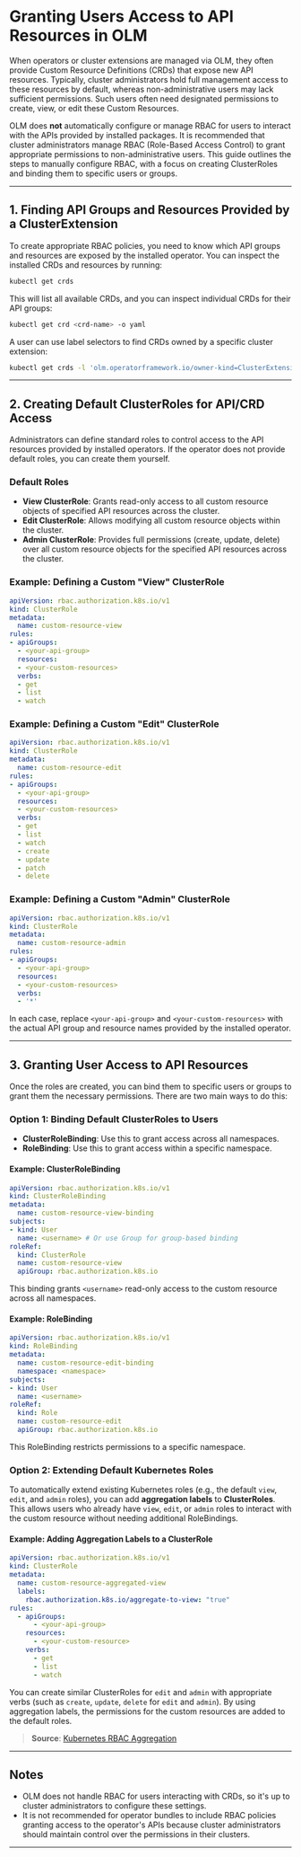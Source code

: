 
# Granting Users Access to API Resources in OLM

When operators or cluster extensions are managed via OLM, they often provide Custom Resource Definitions (CRDs) that expose new API resources. Typically, cluster administrators hold full management access to these resources by default, whereas non-administrative users may lack sufficient permissions. Such users often need designated permissions to create, view, or edit these Custom Resources.

OLM does **not** automatically configure or manage RBAC for users to interact with the APIs provided by installed packages. It is recommended that cluster administrators manage RBAC (Role-Based Access Control) to grant appropriate permissions to non-administrative users. This guide outlines the steps to manually configure RBAC, with a focus on creating ClusterRoles and binding them to specific users or groups.

---

## 1. Finding API Groups and Resources Provided by a ClusterExtension

To create appropriate RBAC policies, you need to know which API groups and resources are exposed by the installed operator. You can inspect the installed CRDs and resources by running:

```bash
kubectl get crds
```

This will list all available CRDs, and you can inspect individual CRDs for their API groups:

```bash
kubectl get crd <crd-name> -o yaml
```

A user can use label selectors to find CRDs owned by a specific cluster extension:

```bash
kubectl get crds -l 'olm.operatorframework.io/owner-kind=ClusterExtension,olm.operatorframework.io/owner-name=<clusterExtensionName>'
```

---

## 2. Creating Default ClusterRoles for API/CRD Access

Administrators can define standard roles to control access to the API resources provided by installed operators. If the operator does not provide default roles, you can create them yourself.

### Default Roles

- **View ClusterRole**: Grants read-only access to all custom resource objects of specified API resources across the cluster.
- **Edit ClusterRole**: Allows modifying all custom resource objects within the cluster.
- **Admin ClusterRole**: Provides full permissions (create, update, delete) over all custom resource objects for the specified API resources across the cluster.

### Example: Defining a Custom "View" ClusterRole

```yaml
apiVersion: rbac.authorization.k8s.io/v1
kind: ClusterRole
metadata:
  name: custom-resource-view
rules:
- apiGroups:
  - <your-api-group>
  resources:
  - <your-custom-resources>
  verbs:
  - get
  - list
  - watch
```

### Example: Defining a Custom "Edit" ClusterRole

```yaml
apiVersion: rbac.authorization.k8s.io/v1
kind: ClusterRole
metadata:
  name: custom-resource-edit
rules:
- apiGroups:
  - <your-api-group>
  resources:
  - <your-custom-resources>
  verbs:
  - get
  - list
  - watch
  - create
  - update
  - patch
  - delete 
```

### Example: Defining a Custom "Admin" ClusterRole

```yaml
apiVersion: rbac.authorization.k8s.io/v1
kind: ClusterRole
metadata:
  name: custom-resource-admin
rules:
- apiGroups:
  - <your-api-group>
  resources:
  - <your-custom-resources>
  verbs:
  - '*'
```

In each case, replace `<your-api-group>` and `<your-custom-resources>` with the actual API group and resource names provided by the installed operator.

---

## 3. Granting User Access to API Resources

Once the roles are created, you can bind them to specific users or groups to grant them the necessary permissions. There are two main ways to do this:

### Option 1: Binding Default ClusterRoles to Users

- **ClusterRoleBinding**: Use this to grant access across all namespaces.
- **RoleBinding**: Use this to grant access within a specific namespace.

#### Example: ClusterRoleBinding

```yaml
apiVersion: rbac.authorization.k8s.io/v1
kind: ClusterRoleBinding
metadata:
  name: custom-resource-view-binding
subjects:
- kind: User
  name: <username> # Or use Group for group-based binding
roleRef:
  kind: ClusterRole
  name: custom-resource-view
  apiGroup: rbac.authorization.k8s.io
```

This binding grants `<username>` read-only access to the custom resource across all namespaces.

#### Example: RoleBinding

```yaml
apiVersion: rbac.authorization.k8s.io/v1
kind: RoleBinding
metadata:
  name: custom-resource-edit-binding
  namespace: <namespace>
subjects:
- kind: User
  name: <username>
roleRef:
  kind: Role
  name: custom-resource-edit
  apiGroup: rbac.authorization.k8s.io
```

This RoleBinding restricts permissions to a specific namespace.

### Option 2: Extending Default Kubernetes Roles

To automatically extend existing Kubernetes roles (e.g., the default `view`, `edit`, and `admin` roles), you can add **aggregation labels** to **ClusterRoles**. This allows users who already have `view`, `edit`, or `admin` roles to interact with the custom resource without needing additional RoleBindings.

#### Example: Adding Aggregation Labels to a ClusterRole

```yaml
apiVersion: rbac.authorization.k8s.io/v1
kind: ClusterRole
metadata:
  name: custom-resource-aggregated-view
  labels:
    rbac.authorization.k8s.io/aggregate-to-view: "true"
rules:
  - apiGroups:
      - <your-api-group>
    resources:
      - <your-custom-resource>
    verbs:
      - get
      - list
      - watch
```

You can create similar ClusterRoles for `edit` and `admin` with appropriate verbs (such as `create`, `update`, `delete` for `edit` and `admin`). By using aggregation labels, the permissions for the custom resources are added to the default roles.

> **Source**: [Kubernetes RBAC Aggregation](https://kubernetes.io/docs/reference/access-authn-authz/rbac/#default-roles-and-role-bindings)

---

## Notes

- OLM does not handle RBAC for users interacting with CRDs, so it's up to cluster administrators to configure these settings.
- It is not recommended for operator bundles to include RBAC policies granting access to the operator's APIs because cluster administrators should maintain control over the permissions in their clusters.

---
